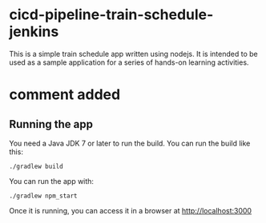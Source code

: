 # cicd-pipeline-train-schedule-jenkins

This is a simple train schedule app written using nodejs. It is intended to be used as a sample application for a series of hands-on learning activities.

# comment added 
## Running the app

You need a Java JDK 7 or later to run the build. You can run the build like this:

    ./gradlew build

You can run the app with:

    ./gradlew npm_start

Once it is running, you can access it in a browser at [http://localhost:3000](http://localhost:3000)
